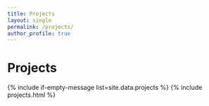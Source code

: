 ```yaml
---
title: Projects
layout: single
permalink: /projects/
author_profile: true
---
```


<meta name="description" content="Leonardo Pedroso's academic projects.">

<h1> Projects </h1>

{% include if-empty-message list=site.data.projects %}
{% include projects.html %}
